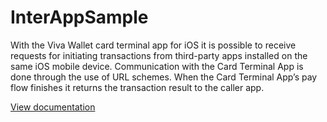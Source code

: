 # InterAppSample

With the Viva Wallet card terminal app for iOS it is possible to receive requests for initiating transactions from third-party apps installed on the same iOS mobile device. Communication with the Card Terminal App is done through the use of URL schemes. When the Card Terminal App’s pay flow finishes it returns the transaction result to the caller app.

[View documentation](https://developer.vivawallet.com/pos-api-integration/pos-terminal-apps/ios/)

